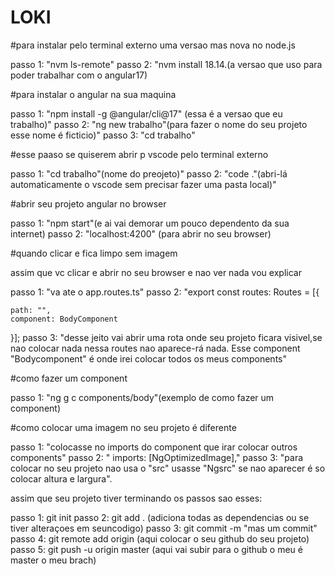 # LOKI

#para instalar pelo terminal externo uma versao mas nova no node.js

passo 1: "nvm ls-remote"
passo 2: "nvm install 18.14.(a versao que uso para poder trabalhar com o angular17)

#para instalar o angular na sua maquina 

passo 1: "npm install -g @angular/cli@17" (essa é a versao que eu trabalho)"
passo 2: "ng new trabalho"(para fazer o nome do seu projeto esse nome é ficticio)"
passo 3: "cd trabalho"

#esse paaso se quiserem abrir p vscode pelo terminal externo

passo 1: "cd trabalho"(nome do preojeto)"
passo 2: "code ."(abri-lá automaticamente o vscode sem precisar fazer uma pasta local)"


#abrir seu projeto angular no browser

passo 1: "npm start"(e ai vai demorar um pouco dependento da sua internet)
passo 2: "localhost:4200" (para abrir no seu browser)

#quando clicar e fica limpo sem imagem

assim que vc clicar e abrir no seu browser e nao ver nada vou explicar

passo 1: "va ate o app.routes.ts"
passo 2: "export const routes: Routes = [{

    path: "",
    component: BodyComponent
}];
passo 3: "desse jeito vai abrir uma rota onde seu projeto ficara visivel,se nao colocar nada
nessa routes nao aparece-rá nada. Esse component "Bodycomponent" é onde irei colocar todos 
os meus components"

#como fazer um component

passo 1: "ng g c components/body"(exemplo de como fazer um component)

#como colocar uma imagem no seu projeto é diferente 

passo 1: "colocasse no imports do component que irar colocar outros components"
passo 2: " imports: [NgOptimizedImage],"
passo 3: "para colocar no seu projeto nao usa o "src" usasse "Ngsrc" se nao aparecer é so colocar 
altura e largura".

assim que seu projeto tiver terminando os passos sao esses:

passo 1: git init 
passo 2: git add . (adiciona todas as dependencias ou se tiver alteraçoes em seuncodigo)
passo 3: git commit -m "mas um commit"
passo 4: git remote add origin (aqui colocar o seu github do seu projeto)
passo 5: git push -u origin master (aqui vai subir para o github o meu é master o meu brach)